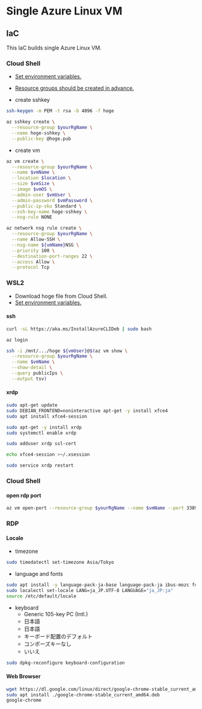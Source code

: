 # Single Azure Linux VM

## IaC
This IaC builds single Azure Linux VM.

### Cloud Shell
- [Set environment variables.](./README.md)
- [Resource groups should be created in advance.](./README.md)

- create sshkey
```Bash
ssh-keygen -m PEM -t rsa -b 4096 -f hoge

az sshkey create \
  --resource-group $yourRgName \
  --name hoge-sshkey \
  --public-key @hoge.pub
```

- create vm
```Bash
az vm create \
  --resource-group $yourRgName \
  --name $vmName \
  --location $location \
  --size $vmSize \
  --image $vmOS \
  --admin-user $vmUser \
  --admin-password $vmPassword \
  --public-ip-sku Standard \
  --ssh-key-name hoge-sshkey \
  --nsg-rule NONE

az network nsg rule create \
  --resource-group $yourRgName \
  --name Allow-SSH \
  --nsg-name ${vmName}NSG \
  --priority 100 \
  --destination-port-ranges 22 \
  --access Allow \
  --protocol Tcp
```

### WSL2
- Download hoge file from Cloud Shell.
- [Set environment variables.](./README.md)

#### ssh
```Bash
curl -sL https://aka.ms/InstallAzureCLIDeb | sudo bash

az login

ssh -i /mnt/.../hoge ${vmUser}@$(az vm show \
  --resource-group $yourRgName \
  --name $vmName \
  --show-detail \
  --query publicIps \
  --output tsv)
```

#### xrdp


```Bash
sudo apt-get update
sudo DEBIAN_FRONTEND=noninteractive apt-get -y install xfce4
sudo apt install xfce4-session

sudo apt-get -y install xrdp
sudo systemctl enable xrdp

sudo adduser xrdp ssl-cert

echo xfce4-session >~/.xsession

sudo service xrdp restart
```

### Cloud Shell

#### open rdp port

```Bash
az vm open-port --resource-group $yourRgName --name $vmName --port 3389
```

### RDP

#### Locale

- timezone
```Bash
sudo timedatectl set-timezone Asia/Tokyo
```

- language and fonts
```Bash
sudo apt install -y language-pack-ja-base language-pack-ja ibus-mozc fonts-takao-pgothic fonts-takao-gothic fonts-takao-mincho
sudo localectl set-locale LANG=ja_JP.UTF-8 LANGUAGE="ja_JP:ja"
source /etc/default/locale
```

- keyboard
  - Generic 105-key PC (Intl.)
  - 日本語
  - 日本語
  - キーボード配置のデフォルト
  - コンポーズキーなし
  - いいえ
```Bash
sudo dpkg-reconfigure keyboard-configuration
```

#### Web Browser
```Bash
wget https://dl.google.com/linux/direct/google-chrome-stable_current_amd64.deb
sudo apt install ./google-chrome-stable_current_amd64.deb
google-chrome
```